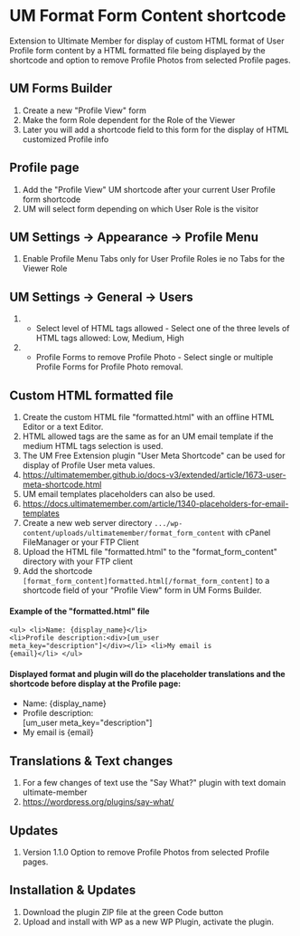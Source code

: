 # UM Format Form Content shortcode
Extension to Ultimate Member for display of custom HTML format of User Profile form content by a HTML formatted file being displayed by the shortcode and option to remove Profile Photos from selected Profile pages.

## UM Forms Builder
1. Create a new "Profile View" form
2. Make the form Role dependent for the Role of the Viewer
3. Later you will add a shortcode field to this form for the display of HTML customized Profile info

## Profile page
1. Add the "Profile View" UM shortcode after your current User Profile form shortcode
2. UM will select form depending on which User Role is the visitor

## UM Settings -> Appearance -> Profile Menu
1. Enable Profile Menu Tabs only for User Profile Roles ie no Tabs for the Viewer Role 

## UM Settings -> General -> Users
1. * Select level of HTML tags allowed - Select one of the three levels of HTML tags allowed: Low, Medium, High
2. * Profile Forms to remove Profile Photo - Select single or multiple Profile Forms for Profile Photo removal.

## Custom HTML formatted file
1. Create the custom HTML file "formatted.html" with an offline HTML Editor or a text Editor.
2. HTML allowed tags are the same as for an UM email template if the medium HTML tags selection is used.
3. The UM Free Extension plugin "User Meta Shortcode" can be used for display of Profile User meta values.
4. https://ultimatemember.github.io/docs-v3/extended/article/1673-user-meta-shortcode.html
5. UM email templates placeholders can also be used.
6. https://docs.ultimatemember.com/article/1340-placeholders-for-email-templates
7. Create a new web server directory <code>.../wp-content/uploads/ultimatemember/format_form_content</code> with cPanel FileManager or your FTP Client
8. Upload the HTML file "formatted.html" to the "format_form_content" directory with your FTP client
9. Add the shortcode <code>[format_form_content]formatted.html[/format_form_content]</code> to a shortcode field of your "Profile View" form in UM Forms Builder.

#### Example of the "formatted.html" file
 <code>&lt;ul&gt;
    &lt;li&gt;Name: {display_name}&lt;/li&gt;
    &lt;li&gt;Profile description:&lt;div&gt;[um_user meta_key="description"]&lt;/div&gt;&lt;/li&gt;
    &lt;li&gt;My email is {email}&lt;/li&gt;
&lt;/ul&gt;</code>


#### Displayed format and plugin will do the placeholder translations and the shortcode before display at the Profile page:
<ul>
    <li>Name: {display_name}</li>
    <li>Profile description: <div>[um_user meta_key="description"]</div></li>
    <li>My email is {email}</li>
</ul>

## Translations & Text changes
1. For a few changes of text use the "Say What?" plugin with text domain ultimate-member
2. https://wordpress.org/plugins/say-what/

## Updates
1. Version 1.1.0 Option to remove Profile Photos from selected Profile pages.

## Installation & Updates
1. Download the plugin ZIP file at the green Code button
2. Upload and install with WP as a new WP Plugin, activate the plugin.
